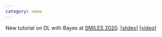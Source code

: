 ```yaml
---
category: news
---
```


New tutorial on DL with Bayes at [SMILES 2020](https://smiles.skoltech.ru/school#speakers). \[[slides](https://emtiyaz.github.io/papers/Aug17_2020_Skoltech.pdf)\] \[[video](https://www.youtube.com/watch?v=2DqFApSP2xQ)\]


